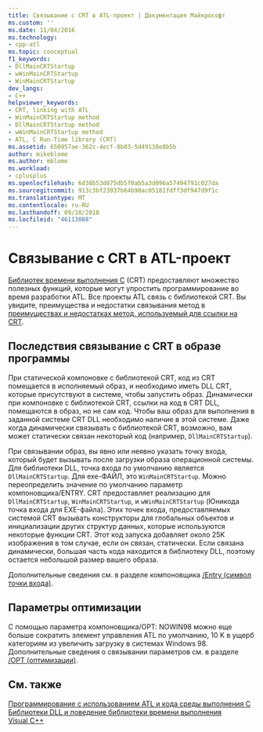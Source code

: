 ```yaml
---
title: Связывание с CRT в ATL-проект | Документация Майкрософт
ms.custom: ''
ms.date: 11/04/2016
ms.technology:
- cpp-atl
ms.topic: conceptual
f1_keywords:
- DllMainCRTStartup
- wWinMainCRTStartup
- WinMainCRTStartup
dev_langs:
- C++
helpviewer_keywords:
- CRT, linking with ATL
- WinMainCRTStartup method
- DllMainCRTStartup method
- wWinMainCRTStartup method
- ATL, C Run-Time library (CRT)
ms.assetid: 650957ae-362c-4ecf-8b03-5d49138e8b5b
author: mikeblome
ms.author: mblome
ms.workload:
- cplusplus
ms.openlocfilehash: 6d38b53d875db5f0ab5a3d096a57494791c027da
ms.sourcegitcommit: 913c3bf23937b64b90ac05181fdff3df947d9f1c
ms.translationtype: MT
ms.contentlocale: ru-RU
ms.lasthandoff: 09/18/2018
ms.locfileid: "46113088"
---
```

# <a name="linking-to-the-crt-in-your-atl-project"></a>Связывание с CRT в ATL-проект

[Библиотек времени выполнения C](../c-runtime-library/crt-library-features.md) (CRT) предоставляют множество полезных функций, которые могут упростить программирование во время разработки ATL. Все проекты ATL связь с библиотекой CRT. Вы увидите, преимущества и недостатки связывания метод в [преимуществах и недостатках метод, используемый для ссылки на CRT](../atl/benefits-and-tradeoffs-of-the-method-used-to-link-to-the-crt.md).

## <a name="effects-of-linking-to-the-crt-on-your-program-image"></a>Последствия связывание с CRT в образе программы

При статической компоновке с библиотекой CRT, код из CRT помещается в исполняемый образ, и необходимо иметь DLL CRT, которые присутствуют в системе, чтобы запустить образ. Динамически при компоновке с библиотекой CRT, ссылки на код в CRT DLL, помещаются в образ, но не сам код. Чтобы ваш образ для выполнения в заданной системе CRT DLL необходимо наличие в этой системе. Даже когда динамически связывать с библиотекой CRT, возможно, вам может статически связан некоторый код (например, `DllMainCRTStartup`).

При связывании образ, вы явно или неявно указать точку входа, который будет вызывать после загрузки образа операционной системы. Для библиотеки DLL, точка входа по умолчанию является `DllMainCRTStartup`. Для exe-ФАЙЛ, это `WinMainCRTStartup`. Можно переопределить значение по умолчанию параметр компоновщика/ENTRY. CRT предоставляет реализацию для `DllMainCRTStartup`, `WinMainCRTStartup`, и `wWinMainCRTStartup` (Юникода точка входа для EXE-файла). Этих точек входа, предоставляемых системой CRT вызывать конструкторы для глобальных объектов и инициализации других структур данных, которые используются некоторые функции CRT. Этот код запуска добавляет около 25K изображения в том случае, если он связан, статически. Если связана динамически, большая часть кода находится в библиотеку DLL, поэтому остается небольшой размер вашего образа.

Дополнительные сведения см. в разделе компоновщика [/Entry (символ точки входа)](../build/reference/entry-entry-point-symbol.md).

## <a name="optimization-options"></a>Параметры оптимизации

С помощью параметра компоновщика/OPT: NOWIN98 можно еще больше сократить элемент управления ATL по умолчанию, 10 K в ущерб категориям из увеличить загрузку в системах Windows 98. Дополнительные сведения о связывании параметров см. в разделе [/OPT (оптимизации)](../build/reference/opt-optimizations.md).

## <a name="see-also"></a>См. также

[Программирование с использованием ATL и кода среды выполнения C](../atl/programming-with-atl-and-c-run-time-code.md)<br/>
[Библиотеки DLL и поведение библиотеки времени выполнения Visual C++](../build/run-time-library-behavior.md)

